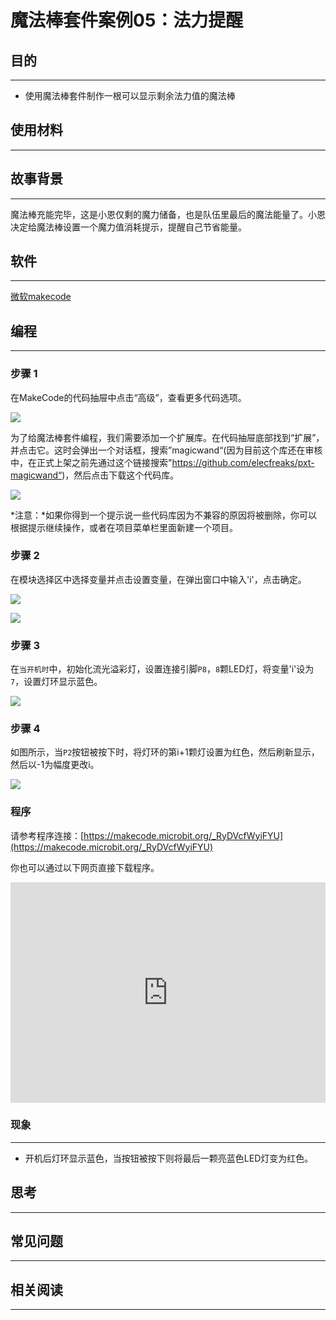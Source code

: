 # 魔法棒套件案例05：法力提醒

## 目的
---

- 使用魔法棒套件制作一根可以显示剩余法力值的魔法棒

## 使用材料
---



## 故事背景
---
魔法棒充能完毕，这是小恩仅剩的魔力储备，也是队伍里最后的魔法能量了。小恩决定给魔法棒设置一个魔力值消耗提示，提醒自己节省能量。

## 软件
---

[微软makecode](https://makecode.microbit.org/#)

## 编程
---

### 步骤 1
在MakeCode的代码抽屉中点击“高级”，查看更多代码选项。

![](./images/magicwand_case_01_02.png)

为了给魔法棒套件编程，我们需要添加一个扩展库。在代码抽屉底部找到“扩展”，并点击它。这时会弹出一个对话框，搜索”magicwand“(因为目前这个库还在审核中，在正式上架之前先通过这个链接搜索"https://github.com/elecfreaks/pxt-magicwand“)，然后点击下载这个代码库。

![](./images/magicwand_case_01_03.png)

*注意：*如果你得到一个提示说一些代码库因为不兼容的原因将被删除，你可以根据提示继续操作，或者在项目菜单栏里面新建一个项目。
### 步骤 2
在模块选择区中选择变量并点击设置变量，在弹出窗口中输入'i'，点击确定。



![](./images/magicwand_case_03_04.png)


![](./images/magicwand_case_03_05.png)


### 步骤 3
在`当开机时`中，初始化流光溢彩灯，设置连接引脚`P8`，`8`颗LED灯，将变量'i'设为`7`，设置灯环显示蓝色。

![](./images/magicwand_case_05_07.png)


### 步骤 4

如图所示，当`P2`按钮被按下时，将灯环的第i+1颗灯设置为红色，然后刷新显示，然后以-1为幅度更改i。

![](./images/magicwand_case_05_08.png)

### 程序

请参考程序连接：[https://makecode.microbit.org/_RyDVcfWyiFYU](https://makecode.microbit.org/_RyDVcfWyiFYU)

你也可以通过以下网页直接下载程序。

<div style="position:relative;height:0;padding-bottom:70%;overflow:hidden;"><iframe style="position:absolute;top:0;left:0;width:100%;height:100%;" src="https://makecode.microbit.org/#pub:_RyDVcfWyiFYU]" frameborder="0" sandbox="allow-popups allow-forms allow-scripts allow-same-origin"></iframe></div>  

### 现象
---
- 开机后灯环显示蓝色，当按钮被按下则将最后一颗亮蓝色LED灯变为红色。




## 思考
---

## 常见问题
---
## 相关阅读  
---
